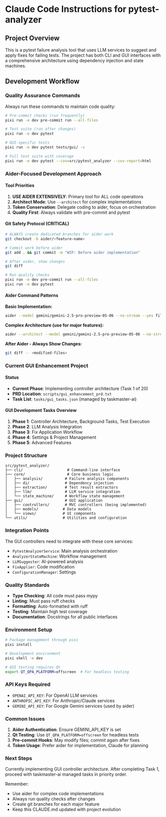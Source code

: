 # Claude Code Instructions for pytest-analyzer

## Project Overview
This is a pytest failure analysis tool that uses LLM services to suggest and apply fixes for failing tests. The project has both CLI and GUI interfaces with a comprehensive architecture using dependency injection and state machines.

## Development Workflow

### Quality Assurance Commands
Always run these commands to maintain code quality:

```bash
# Pre-commit checks (run frequently)
pixi run -e dev pre-commit run --all-files

# Test suite (run after changes)  
pixi run -e dev pytest

# GUI-specific tests
pixi run -e dev pytest tests/gui/ -v

# Full test suite with coverage
pixi run -e dev pytest --cov=src/pytest_analyzer --cov-report=html
```

### Aider-Focused Development Approach

#### Tool Priorities
1. **USE AIDER EXTENSIVELY**: Primary tool for ALL code operations
2. **Architect Mode**: Use `--architect` for complex implementations
3. **Token Conservation**: Delegate coding to aider, focus on orchestration
4. **Quality First**: Always validate with pre-commit and pytest

#### Git Safety Protocol (CRITICAL)
```bash
# ALWAYS create dedicated branches for aider work
git checkout -b aider/<feature-name>

# Commit work before aider
git add . && git commit -m "WIP: Before aider implementation"

# After aider, show changes
git diff

# Run quality checks
pixi run -e dev pre-commit run --all-files
pixi run -e dev pytest
```

#### Aider Command Patterns

**Basic Implementation:**
```bash
aider --model gemini/gemini-2.5-pro-preview-05-06 --no-stream --yes file1.py file2.py
```

**Complex Architecture (use for major features):**
```bash
aider --architect --model gemini/gemini-2.5-pro-preview-05-06 --no-stream --yes --no-pretty context_files...
```

**After Aider - Always Show Changes:**
```bash
git diff -- <modified-files>
```

### Current GUI Enhancement Project

#### Status
- **Current Phase**: Implementing controller architecture (Task 1 of 20)
- **PRD Location**: `scripts/gui_enhancement_prd.txt`
- **Task List**: `tasks/gui_tasks.json` (managed by taskmaster-ai)

#### GUI Development Tasks Overview
1. **Phase 1**: Controller Architecture, Background Tasks, Test Execution
2. **Phase 2**: LLM Analysis Integration  
3. **Phase 3**: Fix Application Workflow
4. **Phase 4**: Settings & Project Management
5. **Phase 5**: Advanced Features

### Project Structure
```
src/pytest_analyzer/
├── cli/                    # Command-line interface
├── core/                   # Core business logic
│   ├── analysis/          # Failure analysis components
│   ├── di/                # Dependency injection
│   ├── extraction/        # Test result extractors
│   ├── llm/               # LLM service integration
│   └── state_machine/     # Workflow state management
├── gui/                   # GUI application
│   ├── controllers/       # MVC controllers (being implemented)
│   ├── models/           # Data models
│   └── views/            # UI components
└── utils/                # Utilities and configuration
```

### Integration Points
The GUI controllers need to integrate with these core services:
- `PytestAnalyzerService`: Main analysis orchestration
- `AnalyzerStateMachine`: Workflow management
- `LLMSuggester`: AI-powered analysis
- `FixApplier`: Code modification
- `ConfigurationManager`: Settings

### Quality Standards
- **Type Checking**: All code must pass mypy
- **Linting**: Must pass ruff checks
- **Formatting**: Auto-formatted with ruff
- **Testing**: Maintain high test coverage
- **Documentation**: Docstrings for all public interfaces

### Environment Setup
```bash
# Package management through pixi
pixi install

# Development environment
pixi shell -e dev

# GUI testing requires Qt
export QT_QPA_PLATFORM=offscreen  # For headless testing
```

### API Keys Required
- `OPENAI_API_KEY`: For OpenAI LLM services
- `ANTHROPIC_API_KEY`: For Anthropic/Claude services  
- `GEMINI_API_KEY`: For Google Gemini services (used by aider)

### Common Issues
1. **Aider Authentication**: Ensure GEMINI_API_KEY is set
2. **Qt Testing**: Use `QT_QPA_PLATFORM=offscreen` for headless tests
3. **Pre-commit Hooks**: May modify files; commit again after fixes
4. **Token Usage**: Prefer aider for implementation, Claude for planning

### Next Steps
Currently implementing GUI controller architecture. After completing Task 1, proceed with taskmaster-ai managed tasks in priority order.

Remember: 
- Use aider for complex code implementations
- Always run quality checks after changes
- Create git branches for each major feature
- Keep this CLAUDE.md updated with project evolution